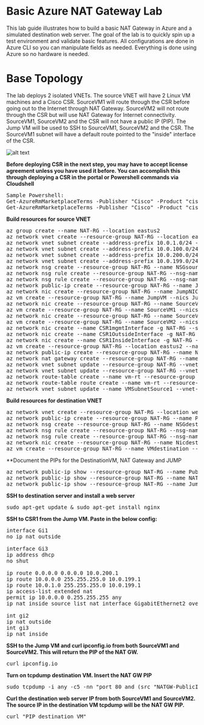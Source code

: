 # Basic Azure NAT Gateway Lab 
This lab guide illustrates how to build a basic NAT Gateway in Azure and a simulated destination web server. The goal of the lab is to quickly spin up a test environment and validate basic features. All configurations are done in Azure CLI so you can manipulate fields as needed. Everything is done using Azure so no hardware is needed. 

# Base Topology
The lab deploys 2 isolated VNETs. The source VNET will have 2 Linux VM machines and a Cisco CSR. SourceVM1 will route through the CSR before going out to the Internet through NAT Gateway. SourceVM2 will not route through the CSR but will use NAT Gateway for Internet connectivity. SourceVM1, SourceVM2 and the CSR will not have a public IP (PIP). The Jump VM will be used to SSH to SourceVM1, SourceVM2 and the CSR. The SourceVM1 subnet will have a default route pointed to the "inside" interface of the CSR.

![alt text](https://github.com/jwrightazure/lab/blob/master/images/basicnattopo2.PNG)

**Before deploying CSR in the next step, you may have to accept license agreement unless you have used it before. You can accomplish this through deploying a CSR in the portal or Powershell commands via Cloudshell**
<pre lang="...">
Sample Powershell:
Get-AzureRmMarketplaceTerms -Publisher "Cisco" -Product "cisco-csr-1000v" -Name "17_2_1-byol"
Get-AzureRmMarketplaceTerms -Publisher "Cisco" -Product "cisco-csr-1000v" -Name "17_2_1-byol" | Set-AzureRmMarketplaceTerms -Accept
</pre>

**Build resources for source VNET**
<pre lang="...">
az group create --name NAT-RG --location eastus2
az network vnet create --resource-group NAT-RG --location eastus2 --name VNETSource --address-prefix 10.0.0.0/16 --subnet-name VMSubnetSource1 --subnet-prefix 10.0.0.0/24
az network vnet subnet create --address-prefix 10.0.1.0/24 --name VMSubnetSource2 --resource-group NAT-RG --vnet-name VNETSource
az network vnet subnet create --address-prefix 10.0.100.0/24 --name jump --resource-group NAT-RG --vnet-name VNETSource
az network vnet subnet create --address-prefix 10.0.200.0/24 --name CSRoutside --resource-group NAT-RG --vnet-name VNETSource
az network vnet subnet create --address-prefix 10.0.199.0/24 --name CSRinside --resource-group NAT-RG --vnet-name VNETSource
az network nsg create --resource-group NAT-RG --name NSGsource
az network nsg rule create --resource-group NAT-RG --nsg-name NSGsource --priority 100 --name SSH --description "SSH access" --access allow --protocol tcp --direction inbound --destination-port-ranges 22
az network nsg rule create --resource-group NAT-RG --nsg-name NSGsource --priority 200 --name TENS --description "TENS" --source-address-prefixes 10.0.0.0/8 --source-port-ranges * --destination-address-prefixes * --destination-port-ranges * --access allow --direction inbound
az network public-ip create --resource-group NAT-RG --name JumpVM --sku standard
az network nic create --resource-group NAT-RG --name JumpNIC --vnet-name VNETSource --subnet jump --public-ip-address JumpVM --private-ip-address 10.0.100.4 --network-security-group NSGsource
az vm create --resource-group NAT-RG --name JumpVM --nics JumpNIC --image UbuntuLTS --admin-username azureuser --admin-password Msft123Msft123 --no-wait
az network nic create --resource-group NAT-RG --name SourceVMNIC --vnet-name VNETSource --subnet VMSubnetSource1 --private-ip-address 10.0.0.4 --network-security-group NSGsource
az vm create --resource-group NAT-RG --name SourceVM1 --nics SourceVMNIC --image UbuntuLTS --admin-username azureuser --admin-password Msft123Msft123 --no-wait
az network nic create --resource-group NAT-RG --name SourceVMNIC2 --vnet-name VNETSource --subnet VMSubnetSource2 --private-ip-address 10.0.1.4 --network-security-group NSGsource
az vm create --resource-group NAT-RG --name SourceVM2 --nics SourceVMNIC2 --image UbuntuLTS --admin-username azureuser --admin-password Msft123Msft123 --no-wait
az network nic create --name CSR1mgmtInterface -g NAT-RG --subnet jump --vnet VNETSource --ip-forwarding true --private-ip-address 10.0.100.5 --network-security-group NSGsource
az network nic create --name CSR1OutsideInterface -g NAT-RG --subnet CSRoutside --vnet VNETSource --ip-forwarding true --private-ip-address 10.0.200.4 --network-security-group NSGsource 
az network nic create --name CSR1InsideInterface -g NAT-RG --subnet CSRinside --vnet VNETSource --ip-forwarding true --private-ip-address 10.0.199.4 --network-security-group NSGsource
az vm create --resource-group NAT-RG --location eastus2 --name CSR1 --size Standard_D3 --nics CSR1mgmtInterface CSR1OutsideInterface CSR1InsideInterface --image cisco:cisco-csr-1000v:17_2_1-byol:17.2.120200508 --admin-username azureuser --admin-password Msft123Msft123 --no-wait
az network public-ip create --resource-group NAT-RG --name NATGW-PublicIPsource --sku standard
az network nat gateway create --resource-group NAT-RG --name NATGW --public-ip-addresses NATGW-PublicIPsource --idle-timeout 10
az network vnet subnet update --resource-group NAT-RG --vnet-name VNETSource --name CSRoutside --nat-gateway NATGW
az network vnet subnet update --resource-group NAT-RG --vnet-name VNETSource --name VMSubnetSource2 --nat-gateway NATGW
az network route-table create --name vm-rt --resource-group NAT-RG
az network route-table route create --name vm-rt --resource-group NAT-RG --route-table-name vm-rt --address-prefix 0.0.0.0/0 --next-hop-type VirtualAppliance --next-hop-ip-address 10.0.199.4
az network vnet subnet update --name VMSubnetSource1 --vnet-name VNETSource --resource-group NAT-RG --route-table vm-rt
</pre>

**Build resources for destination VNET**
<pre lang="...">
az network vnet create --resource-group NAT-RG --location westus --name VNETdestination --address-prefix 192.168.0.0/16 --subnet-name SubnetdestinationVM --subnet-prefix 192.168.0.0/24
az network public-ip create --resource-group NAT-RG --name PublicIPdestinationVM --sku standard --location westus
az network nsg create --resource-group NAT-RG --name NSGdestination --location westus
az network nsg rule create --resource-group NAT-RG --nsg-name NSGdestination --priority 100 --name ssh --description "SSH access" --access allow --protocol tcp --direction inbound --destination-port-ranges 22
az network nsg rule create --resource-group NAT-RG --nsg-name NSGdestination --priority 101 --name http --description "HTTP access" --access allow --protocol tcp --direction inbound --destination-port-ranges 80
az network nic create --resource-group NAT-RG --name NicdestinationVM --vnet-name VNETdestination --subnet SubnetdestinationVM --public-ip-address PublicIPdestinationVM --network-security-group NSGdestination --location westus --private-ip-address 192.168.0.4
az vm create --resource-group NAT-RG --name VMdestination --nics NicdestinationVM --image UbuntuLTS --admin-username azureuser --admin-password Msft123Msft123 --no-wait --location westus
</pre>

**Document the PIPs for the DestinationVM, NAT Gateway and JUMP 
<pre lang="...">
az network public-ip show --resource-group NAT-RG --name PublicIPdestinationVM --query [ipAddress] --output tsv
az network public-ip show --resource-group NAT-RG --name NATGW-PublicIPsource --query [ipAddress] --output tsv
az network public-ip show --resource-group NAT-RG --name JumpVM --query [ipAddress] --output tsv
</pre>

**SSH to destination server and install a web server**
<pre lang="...">
sudo apt-get update & sudo apt-get install nginx
</pre>

**SSH to CSR1 from the Jump VM. Paste in the below config:**
<pre lang="...">
interface Gi1
no ip nat outside

interface Gi3
ip address dhcp
no shut

ip route 0.0.0.0 0.0.0.0 10.0.200.1
ip route 10.0.0.0 255.255.255.0 10.0.199.1
ip route 10.0.1.0 255.255.255.0 10.0.199.1
ip access-list extended nat
permit ip 10.0.0.0 0.255.255.255 any
ip nat inside source list nat interface GigabitEthernet2 overload

int gi2
ip nat outside
int gi3
ip nat inside
</pre>

**SSH to the Jump VM and curl ipconfig.io from both SourceVM1 and SourceVM2. This will return the PIP of the NAT GW.**
<pre lang="...">
curl ipconfig.io
</pre>

**Turn on tcpdump destination VM. Insert the NAT GW PIP**
<pre lang="...">
sudo tcpdump -i any -c5 -nn "port 80 and (src "NATGW-PublicIPsource")"
</pre>

**Curl the destination web server IP from both SourceVM1 and SourceVM2. The source IP in the destination VM tcpdump will be the NAT GW PIP.**
<pre lang="...">
curl "PIP destination VM"
</pre>

